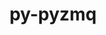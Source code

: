 ---
title: "py-pyzmq"
layout: cache
categories: [package, develop]
meta: {"compilers": ["gcc@=11.1.0", "gcc@=11.4.0", "gcc@=9.4.0", "oneapi@=2024.2.1"], "num_specs": 114, "num_specs_by_stack": {"data-vis-sdk": 6, "e4s": 36, "e4s-neoverse-v2": 24, "e4s-neoverse_v1": 12, "e4s-oneapi": 31, "e4s-power": 5, "root": 114}, "oss": ["ubuntu20.04", "ubuntu22.04"], "platforms": ["linux"], "stacks": ["data-vis-sdk", "e4s", "e4s-neoverse-v2", "e4s-neoverse_v1", "e4s-oneapi", "e4s-power", "root"], "targets": ["neoverse_v1", "neoverse_v2", "ppc64le", "x86_64_v3"], "versions": ["17.1.2", "25.1.2", "26.2.0"]}
spec_details: [{"compiler": "gcc@=9.4.0", "hash": "3ugiafbokcx6nlbud3jbcpdjyluckcir", "os": "ubuntu20.04", "platform": "linux", "size": "-", "stacks": ["e4s-power", "root"], "tarball": "https://binaries.spack.io/develop/build_cache/linux-ubuntu20.04-ppc64le/gcc-9.4.0/py-pyzmq-26.2.0/linux-ubuntu20.04-ppc64le-gcc-9.4.0-py-pyzmq-26.2.0-3ugiafbokcx6nlbud3jbcpdjyluckcir.spack", "target": "ppc64le", "variants": ["build_system=python_pip"], "versions": ["26.2.0"]}, {"compiler": "gcc@=9.4.0", "hash": "ged2bvyxb5cgzlngbrlkiwtkbz4ztsm6", "os": "ubuntu20.04", "platform": "linux", "size": "-", "stacks": ["e4s-power", "root"], "tarball": "https://binaries.spack.io/develop/build_cache/linux-ubuntu20.04-ppc64le/gcc-9.4.0/py-pyzmq-26.2.0/linux-ubuntu20.04-ppc64le-gcc-9.4.0-py-pyzmq-26.2.0-ged2bvyxb5cgzlngbrlkiwtkbz4ztsm6.spack", "target": "ppc64le", "variants": ["build_system=python_pip"], "versions": ["26.2.0"]}, {"compiler": "gcc@=9.4.0", "hash": "6rc7b2mvg7y5anyvrrp7c3hvrbr3wvxd", "os": "ubuntu20.04", "platform": "linux", "size": "-", "stacks": ["e4s-power", "root"], "tarball": "https://binaries.spack.io/develop/build_cache/linux-ubuntu20.04-ppc64le/gcc-9.4.0/py-pyzmq-17.1.2/linux-ubuntu20.04-ppc64le-gcc-9.4.0-py-pyzmq-17.1.2-6rc7b2mvg7y5anyvrrp7c3hvrbr3wvxd.spack", "target": "ppc64le", "variants": ["build_system=python_pip"], "versions": ["17.1.2"]}, {"compiler": "gcc@=9.4.0", "hash": "huzllifuec2taogszphkeoamwahsvveg", "os": "ubuntu20.04", "platform": "linux", "size": "-", "stacks": ["e4s-power", "root"], "tarball": "https://binaries.spack.io/develop/build_cache/linux-ubuntu20.04-ppc64le/gcc-9.4.0/py-pyzmq-26.2.0/linux-ubuntu20.04-ppc64le-gcc-9.4.0-py-pyzmq-26.2.0-huzllifuec2taogszphkeoamwahsvveg.spack", "target": "ppc64le", "variants": ["build_system=python_pip"], "versions": ["26.2.0"]}, {"compiler": "gcc@=9.4.0", "hash": "nnbnuj73dgc6635bzrj3wd5mk2q4lq6m", "os": "ubuntu20.04", "platform": "linux", "size": "-", "stacks": ["e4s-power", "root"], "tarball": "https://binaries.spack.io/develop/build_cache/linux-ubuntu20.04-ppc64le/gcc-9.4.0/py-pyzmq-26.2.0/linux-ubuntu20.04-ppc64le-gcc-9.4.0-py-pyzmq-26.2.0-nnbnuj73dgc6635bzrj3wd5mk2q4lq6m.spack", "target": "ppc64le", "variants": ["build_system=python_pip"], "versions": ["26.2.0"]}, {"compiler": "gcc@=11.1.0", "hash": "rqqw4tzu46wc35onxuyfoomj6vofnotu", "os": "ubuntu20.04", "platform": "linux", "size": "-", "stacks": ["data-vis-sdk", "root"], "tarball": "https://binaries.spack.io/develop/build_cache/linux-ubuntu20.04-x86_64_v3/gcc-11.1.0/py-pyzmq-26.2.0/linux-ubuntu20.04-x86_64_v3-gcc-11.1.0-py-pyzmq-26.2.0-rqqw4tzu46wc35onxuyfoomj6vofnotu.spack", "target": "x86_64_v3", "variants": ["build_system=python_pip"], "versions": ["26.2.0"]}, {"compiler": "gcc@=11.1.0", "hash": "2j4yvip5qjdnji4zpsl3day6a7l5c5hu", "os": "ubuntu20.04", "platform": "linux", "size": "-", "stacks": ["data-vis-sdk", "root"], "tarball": "https://binaries.spack.io/develop/build_cache/linux-ubuntu20.04-x86_64_v3/gcc-11.1.0/py-pyzmq-26.2.0/linux-ubuntu20.04-x86_64_v3-gcc-11.1.0-py-pyzmq-26.2.0-2j4yvip5qjdnji4zpsl3day6a7l5c5hu.spack", "target": "x86_64_v3", "variants": ["build_system=python_pip"], "versions": ["26.2.0"]}, {"compiler": "gcc@=11.1.0", "hash": "keziqd2xsw3v5rmwgpa6jtxg5hlvnb7l", "os": "ubuntu20.04", "platform": "linux", "size": "-", "stacks": ["data-vis-sdk", "root"], "tarball": "https://binaries.spack.io/develop/build_cache/linux-ubuntu20.04-x86_64_v3/gcc-11.1.0/py-pyzmq-26.2.0/linux-ubuntu20.04-x86_64_v3-gcc-11.1.0-py-pyzmq-26.2.0-keziqd2xsw3v5rmwgpa6jtxg5hlvnb7l.spack", "target": "x86_64_v3", "variants": ["build_system=python_pip"], "versions": ["26.2.0"]}, {"compiler": "gcc@=11.1.0", "hash": "6wz3owdig34k2vzkbfqunt4vztgae7dz", "os": "ubuntu20.04", "platform": "linux", "size": "-", "stacks": ["data-vis-sdk", "root"], "tarball": "https://binaries.spack.io/develop/build_cache/linux-ubuntu20.04-x86_64_v3/gcc-11.1.0/py-pyzmq-26.2.0/linux-ubuntu20.04-x86_64_v3-gcc-11.1.0-py-pyzmq-26.2.0-6wz3owdig34k2vzkbfqunt4vztgae7dz.spack", "target": "x86_64_v3", "variants": ["build_system=python_pip"], "versions": ["26.2.0"]}, {"compiler": "gcc@=11.1.0", "hash": "afj47qhtyxhnnrk7c7tmkcrjeumjwhy3", "os": "ubuntu20.04", "platform": "linux", "size": "-", "stacks": ["data-vis-sdk", "root"], "tarball": "https://binaries.spack.io/develop/build_cache/linux-ubuntu20.04-x86_64_v3/gcc-11.1.0/py-pyzmq-26.2.0/linux-ubuntu20.04-x86_64_v3-gcc-11.1.0-py-pyzmq-26.2.0-afj47qhtyxhnnrk7c7tmkcrjeumjwhy3.spack", "target": "x86_64_v3", "variants": ["build_system=python_pip"], "versions": ["26.2.0"]}, {"compiler": "gcc@=11.1.0", "hash": "e6z74awv665uyszs2xcohj6udbws6civ", "os": "ubuntu20.04", "platform": "linux", "size": "-", "stacks": ["data-vis-sdk", "root"], "tarball": "https://binaries.spack.io/develop/build_cache/linux-ubuntu20.04-x86_64_v3/gcc-11.1.0/py-pyzmq-26.2.0/linux-ubuntu20.04-x86_64_v3-gcc-11.1.0-py-pyzmq-26.2.0-e6z74awv665uyszs2xcohj6udbws6civ.spack", "target": "x86_64_v3", "variants": ["build_system=python_pip"], "versions": ["26.2.0"]}, {"compiler": "gcc@=11.4.0", "hash": "ynjkg4km6l53s75ixjqidpwt2uyu5rzp", "os": "ubuntu22.04", "platform": "linux", "size": "-", "stacks": ["e4s-neoverse_v1", "root"], "tarball": "https://binaries.spack.io/develop/build_cache/linux-ubuntu22.04-neoverse_v1/gcc-11.4.0/py-pyzmq-26.2.0/linux-ubuntu22.04-neoverse_v1-gcc-11.4.0-py-pyzmq-26.2.0-ynjkg4km6l53s75ixjqidpwt2uyu5rzp.spack", "target": "neoverse_v1", "variants": ["build_system=python_pip"], "versions": ["26.2.0"]}, {"compiler": "gcc@=11.4.0", "hash": "iycofr6mf2arpgdz5hsocmycueztgxoq", "os": "ubuntu22.04", "platform": "linux", "size": "-", "stacks": ["e4s-neoverse_v1", "root"], "tarball": "https://binaries.spack.io/develop/build_cache/linux-ubuntu22.04-neoverse_v1/gcc-11.4.0/py-pyzmq-26.2.0/linux-ubuntu22.04-neoverse_v1-gcc-11.4.0-py-pyzmq-26.2.0-iycofr6mf2arpgdz5hsocmycueztgxoq.spack", "target": "neoverse_v1", "variants": ["build_system=python_pip"], "versions": ["26.2.0"]}, {"compiler": "gcc@=11.4.0", "hash": "zhncya7bkd2hcolwy6bfvwa43hpwdqrx", "os": "ubuntu22.04", "platform": "linux", "size": "-", "stacks": ["e4s-neoverse_v1", "root"], "tarball": "https://binaries.spack.io/develop/build_cache/linux-ubuntu22.04-neoverse_v1/gcc-11.4.0/py-pyzmq-26.2.0/linux-ubuntu22.04-neoverse_v1-gcc-11.4.0-py-pyzmq-26.2.0-zhncya7bkd2hcolwy6bfvwa43hpwdqrx.spack", "target": "neoverse_v1", "variants": ["build_system=python_pip"], "versions": ["26.2.0"]}, {"compiler": "gcc@=11.4.0", "hash": "pocy2qdxfvdvwg4l3mx3d4f4w3fzr223", "os": "ubuntu22.04", "platform": "linux", "size": "-", "stacks": ["e4s-neoverse_v1", "root"], "tarball": "https://binaries.spack.io/develop/build_cache/linux-ubuntu22.04-neoverse_v1/gcc-11.4.0/py-pyzmq-26.2.0/linux-ubuntu22.04-neoverse_v1-gcc-11.4.0-py-pyzmq-26.2.0-pocy2qdxfvdvwg4l3mx3d4f4w3fzr223.spack", "target": "neoverse_v1", "variants": ["build_system=python_pip"], "versions": ["26.2.0"]}, {"compiler": "gcc@=11.4.0", "hash": "rphzivmvujbseeohjmjymm5wtkivakin", "os": "ubuntu22.04", "platform": "linux", "size": "-", "stacks": ["e4s-neoverse_v1", "root"], "tarball": "https://binaries.spack.io/develop/build_cache/linux-ubuntu22.04-neoverse_v1/gcc-11.4.0/py-pyzmq-26.2.0/linux-ubuntu22.04-neoverse_v1-gcc-11.4.0-py-pyzmq-26.2.0-rphzivmvujbseeohjmjymm5wtkivakin.spack", "target": "neoverse_v1", "variants": ["build_system=python_pip"], "versions": ["26.2.0"]}, {"compiler": "gcc@=11.4.0", "hash": "5dyulc4cxj2dscjch6gj26rkh24xlc7a", "os": "ubuntu22.04", "platform": "linux", "size": "-", "stacks": ["e4s-neoverse_v1", "root"], "tarball": "https://binaries.spack.io/develop/build_cache/linux-ubuntu22.04-neoverse_v1/gcc-11.4.0/py-pyzmq-26.2.0/linux-ubuntu22.04-neoverse_v1-gcc-11.4.0-py-pyzmq-26.2.0-5dyulc4cxj2dscjch6gj26rkh24xlc7a.spack", "target": "neoverse_v1", "variants": ["build_system=python_pip"], "versions": ["26.2.0"]}, {"compiler": "gcc@=11.4.0", "hash": "jrbab7mobcfcwjse4ovdp62jcqs4dn3e", "os": "ubuntu22.04", "platform": "linux", "size": "-", "stacks": ["e4s-neoverse_v1", "root"], "tarball": "https://binaries.spack.io/develop/build_cache/linux-ubuntu22.04-neoverse_v1/gcc-11.4.0/py-pyzmq-17.1.2/linux-ubuntu22.04-neoverse_v1-gcc-11.4.0-py-pyzmq-17.1.2-jrbab7mobcfcwjse4ovdp62jcqs4dn3e.spack", "target": "neoverse_v1", "variants": ["build_system=python_pip"], "versions": ["17.1.2"]}, {"compiler": "gcc@=11.4.0", "hash": "75zyy6cfygc6635wnz6ofy33ucbaywra", "os": "ubuntu22.04", "platform": "linux", "size": "-", "stacks": ["e4s-neoverse_v1", "root"], "tarball": "https://binaries.spack.io/develop/build_cache/linux-ubuntu22.04-neoverse_v1/gcc-11.4.0/py-pyzmq-17.1.2/linux-ubuntu22.04-neoverse_v1-gcc-11.4.0-py-pyzmq-17.1.2-75zyy6cfygc6635wnz6ofy33ucbaywra.spack", "target": "neoverse_v1", "variants": ["build_system=python_pip"], "versions": ["17.1.2"]}, {"compiler": "gcc@=11.4.0", "hash": "loupt5ji2lh4a3gge43cst5g5yc22wkh", "os": "ubuntu22.04", "platform": "linux", "size": "-", "stacks": ["e4s-neoverse_v1", "root"], "tarball": "https://binaries.spack.io/develop/build_cache/linux-ubuntu22.04-neoverse_v1/gcc-11.4.0/py-pyzmq-17.1.2/linux-ubuntu22.04-neoverse_v1-gcc-11.4.0-py-pyzmq-17.1.2-loupt5ji2lh4a3gge43cst5g5yc22wkh.spack", "target": "neoverse_v1", "variants": ["build_system=python_pip"], "versions": ["17.1.2"]}, {"compiler": "gcc@=11.4.0", "hash": "7q4e4tqpak3iyk5oayxemsea57xc54xr", "os": "ubuntu22.04", "platform": "linux", "size": "-", "stacks": ["e4s-neoverse_v1", "root"], "tarball": "https://binaries.spack.io/develop/build_cache/linux-ubuntu22.04-neoverse_v1/gcc-11.4.0/py-pyzmq-26.2.0/linux-ubuntu22.04-neoverse_v1-gcc-11.4.0-py-pyzmq-26.2.0-7q4e4tqpak3iyk5oayxemsea57xc54xr.spack", "target": "neoverse_v1", "variants": ["build_system=python_pip"], "versions": ["26.2.0"]}, {"compiler": "gcc@=11.4.0", "hash": "q2geuflso3qs7bxynijbvxlyszewpaqa", "os": "ubuntu22.04", "platform": "linux", "size": "-", "stacks": ["e4s-neoverse_v1", "root"], "tarball": "https://binaries.spack.io/develop/build_cache/linux-ubuntu22.04-neoverse_v1/gcc-11.4.0/py-pyzmq-26.2.0/linux-ubuntu22.04-neoverse_v1-gcc-11.4.0-py-pyzmq-26.2.0-q2geuflso3qs7bxynijbvxlyszewpaqa.spack", "target": "neoverse_v1", "variants": ["build_system=python_pip"], "versions": ["26.2.0"]}, {"compiler": "gcc@=11.4.0", "hash": "5f54tcur2lsf4bda6fdpqik5y4rlvtag", "os": "ubuntu22.04", "platform": "linux", "size": "-", "stacks": ["e4s-neoverse_v1", "root"], "tarball": "https://binaries.spack.io/develop/build_cache/linux-ubuntu22.04-neoverse_v1/gcc-11.4.0/py-pyzmq-26.2.0/linux-ubuntu22.04-neoverse_v1-gcc-11.4.0-py-pyzmq-26.2.0-5f54tcur2lsf4bda6fdpqik5y4rlvtag.spack", "target": "neoverse_v1", "variants": ["build_system=python_pip"], "versions": ["26.2.0"]}, {"compiler": "gcc@=11.4.0", "hash": "mou32jgtbewck3a4lkkc3wwmr6zmxec4", "os": "ubuntu22.04", "platform": "linux", "size": "-", "stacks": ["e4s-neoverse-v2", "root"], "tarball": "https://binaries.spack.io/develop/build_cache/linux-ubuntu22.04-neoverse_v2/gcc-11.4.0/py-pyzmq-26.2.0/linux-ubuntu22.04-neoverse_v2-gcc-11.4.0-py-pyzmq-26.2.0-mou32jgtbewck3a4lkkc3wwmr6zmxec4.spack", "target": "neoverse_v2", "variants": ["build_system=python_pip"], "versions": ["26.2.0"]}, {"compiler": "gcc@=11.4.0", "hash": "skrjxemn63h5fgkesn5tenrqqrfsokhs", "os": "ubuntu22.04", "platform": "linux", "size": "-", "stacks": ["e4s-neoverse-v2", "root"], "tarball": "https://binaries.spack.io/develop/build_cache/linux-ubuntu22.04-neoverse_v2/gcc-11.4.0/py-pyzmq-26.2.0/linux-ubuntu22.04-neoverse_v2-gcc-11.4.0-py-pyzmq-26.2.0-skrjxemn63h5fgkesn5tenrqqrfsokhs.spack", "target": "neoverse_v2", "variants": ["build_system=python_pip"], "versions": ["26.2.0"]}, {"compiler": "gcc@=11.4.0", "hash": "cobxzrp4epy2m4i4tjlhwqy2pvemgjat", "os": "ubuntu22.04", "platform": "linux", "size": "-", "stacks": ["e4s-neoverse-v2", "root"], "tarball": "https://binaries.spack.io/develop/build_cache/linux-ubuntu22.04-neoverse_v2/gcc-11.4.0/py-pyzmq-26.2.0/linux-ubuntu22.04-neoverse_v2-gcc-11.4.0-py-pyzmq-26.2.0-cobxzrp4epy2m4i4tjlhwqy2pvemgjat.spack", "target": "neoverse_v2", "variants": ["build_system=python_pip"], "versions": ["26.2.0"]}, {"compiler": "gcc@=11.4.0", "hash": "zfkw7gkk642k6eswezhu6jjgtnlgmjdj", "os": "ubuntu22.04", "platform": "linux", "size": "-", "stacks": ["e4s-neoverse-v2", "root"], "tarball": "https://binaries.spack.io/develop/build_cache/linux-ubuntu22.04-neoverse_v2/gcc-11.4.0/py-pyzmq-26.2.0/linux-ubuntu22.04-neoverse_v2-gcc-11.4.0-py-pyzmq-26.2.0-zfkw7gkk642k6eswezhu6jjgtnlgmjdj.spack", "target": "neoverse_v2", "variants": ["build_system=python_pip"], "versions": ["26.2.0"]}, {"compiler": "gcc@=11.4.0", "hash": "2xxtlkcxipll7ym6r6mtzrenqh6p5rrb", "os": "ubuntu22.04", "platform": "linux", "size": "-", "stacks": ["e4s-neoverse-v2", "root"], "tarball": "https://binaries.spack.io/develop/build_cache/linux-ubuntu22.04-neoverse_v2/gcc-11.4.0/py-pyzmq-26.2.0/linux-ubuntu22.04-neoverse_v2-gcc-11.4.0-py-pyzmq-26.2.0-2xxtlkcxipll7ym6r6mtzrenqh6p5rrb.spack", "target": "neoverse_v2", "variants": ["build_system=python_pip"], "versions": ["26.2.0"]}, {"compiler": "gcc@=11.4.0", "hash": "drumi6on2czp4pfo77hu77e5oqwj3i4y", "os": "ubuntu22.04", "platform": "linux", "size": "-", "stacks": ["e4s-neoverse-v2", "root"], "tarball": "https://binaries.spack.io/develop/build_cache/linux-ubuntu22.04-neoverse_v2/gcc-11.4.0/py-pyzmq-26.2.0/linux-ubuntu22.04-neoverse_v2-gcc-11.4.0-py-pyzmq-26.2.0-drumi6on2czp4pfo77hu77e5oqwj3i4y.spack", "target": "neoverse_v2", "variants": ["build_system=python_pip"], "versions": ["26.2.0"]}, {"compiler": "gcc@=11.4.0", "hash": "q4sq6qblptc76gbm2s3xfmi6e7ye4v2y", "os": "ubuntu22.04", "platform": "linux", "size": "-", "stacks": ["e4s-neoverse-v2", "root"], "tarball": "https://binaries.spack.io/develop/build_cache/linux-ubuntu22.04-neoverse_v2/gcc-11.4.0/py-pyzmq-26.2.0/linux-ubuntu22.04-neoverse_v2-gcc-11.4.0-py-pyzmq-26.2.0-q4sq6qblptc76gbm2s3xfmi6e7ye4v2y.spack", "target": "neoverse_v2", "variants": ["build_system=python_pip"], "versions": ["26.2.0"]}, {"compiler": "gcc@=11.4.0", "hash": "cbngch6qqhptnkkg5bihd3dpoo3yz2bf", "os": "ubuntu22.04", "platform": "linux", "size": "-", "stacks": ["e4s-neoverse-v2", "root"], "tarball": "https://binaries.spack.io/develop/build_cache/linux-ubuntu22.04-neoverse_v2/gcc-11.4.0/py-pyzmq-26.2.0/linux-ubuntu22.04-neoverse_v2-gcc-11.4.0-py-pyzmq-26.2.0-cbngch6qqhptnkkg5bihd3dpoo3yz2bf.spack", "target": "neoverse_v2", "variants": ["build_system=python_pip"], "versions": ["26.2.0"]}, {"compiler": "gcc@=11.4.0", "hash": "2oae6zrz6oubqc44cr7nrxunhf3uba4o", "os": "ubuntu22.04", "platform": "linux", "size": "-", "stacks": ["e4s-neoverse-v2", "root"], "tarball": "https://binaries.spack.io/develop/build_cache/linux-ubuntu22.04-neoverse_v2/gcc-11.4.0/py-pyzmq-26.2.0/linux-ubuntu22.04-neoverse_v2-gcc-11.4.0-py-pyzmq-26.2.0-2oae6zrz6oubqc44cr7nrxunhf3uba4o.spack", "target": "neoverse_v2", "variants": ["build_system=python_pip"], "versions": ["26.2.0"]}, {"compiler": "gcc@=11.4.0", "hash": "yfqf567meugvaukw2esbovmbzag32zzg", "os": "ubuntu22.04", "platform": "linux", "size": "-", "stacks": ["e4s-neoverse-v2", "root"], "tarball": "https://binaries.spack.io/develop/build_cache/linux-ubuntu22.04-neoverse_v2/gcc-11.4.0/py-pyzmq-26.2.0/linux-ubuntu22.04-neoverse_v2-gcc-11.4.0-py-pyzmq-26.2.0-yfqf567meugvaukw2esbovmbzag32zzg.spack", "target": "neoverse_v2", "variants": ["build_system=python_pip"], "versions": ["26.2.0"]}, {"compiler": "gcc@=11.4.0", "hash": "lfk5zt4b3bofd7ro7vkou7f7p2sfhfug", "os": "ubuntu22.04", "platform": "linux", "size": "-", "stacks": ["e4s-neoverse-v2", "root"], "tarball": "https://binaries.spack.io/develop/build_cache/linux-ubuntu22.04-neoverse_v2/gcc-11.4.0/py-pyzmq-26.2.0/linux-ubuntu22.04-neoverse_v2-gcc-11.4.0-py-pyzmq-26.2.0-lfk5zt4b3bofd7ro7vkou7f7p2sfhfug.spack", "target": "neoverse_v2", "variants": ["build_system=python_pip"], "versions": ["26.2.0"]}, {"compiler": "gcc@=11.4.0", "hash": "puzb5rgfotb5a33rkfixoq7u5p3xovex", "os": "ubuntu22.04", "platform": "linux", "size": "-", "stacks": ["e4s-neoverse-v2", "root"], "tarball": "https://binaries.spack.io/develop/build_cache/linux-ubuntu22.04-neoverse_v2/gcc-11.4.0/py-pyzmq-26.2.0/linux-ubuntu22.04-neoverse_v2-gcc-11.4.0-py-pyzmq-26.2.0-puzb5rgfotb5a33rkfixoq7u5p3xovex.spack", "target": "neoverse_v2", "variants": ["build_system=python_pip"], "versions": ["26.2.0"]}, {"compiler": "gcc@=11.4.0", "hash": "ynvau4wxfix62odyqgvbxqmu2maynwhe", "os": "ubuntu22.04", "platform": "linux", "size": "-", "stacks": ["e4s-neoverse-v2", "root"], "tarball": "https://binaries.spack.io/develop/build_cache/linux-ubuntu22.04-neoverse_v2/gcc-11.4.0/py-pyzmq-17.1.2/linux-ubuntu22.04-neoverse_v2-gcc-11.4.0-py-pyzmq-17.1.2-ynvau4wxfix62odyqgvbxqmu2maynwhe.spack", "target": "neoverse_v2", "variants": ["build_system=python_pip"], "versions": ["17.1.2"]}, {"compiler": "gcc@=11.4.0", "hash": "g2ykomaayz2rrlaqaw3ddmyijqczxbfc", "os": "ubuntu22.04", "platform": "linux", "size": "-", "stacks": ["e4s-neoverse-v2", "root"], "tarball": "https://binaries.spack.io/develop/build_cache/linux-ubuntu22.04-neoverse_v2/gcc-11.4.0/py-pyzmq-17.1.2/linux-ubuntu22.04-neoverse_v2-gcc-11.4.0-py-pyzmq-17.1.2-g2ykomaayz2rrlaqaw3ddmyijqczxbfc.spack", "target": "neoverse_v2", "variants": ["build_system=python_pip"], "versions": ["17.1.2"]}, {"compiler": "gcc@=11.4.0", "hash": "2njdluakybqfrwogzsdegvys67u4bdmu", "os": "ubuntu22.04", "platform": "linux", "size": "-", "stacks": ["e4s-neoverse-v2", "root"], "tarball": "https://binaries.spack.io/develop/build_cache/linux-ubuntu22.04-neoverse_v2/gcc-11.4.0/py-pyzmq-17.1.2/linux-ubuntu22.04-neoverse_v2-gcc-11.4.0-py-pyzmq-17.1.2-2njdluakybqfrwogzsdegvys67u4bdmu.spack", "target": "neoverse_v2", "variants": ["build_system=python_pip"], "versions": ["17.1.2"]}, {"compiler": "gcc@=11.4.0", "hash": "shb3474ihfhty5s2w2oa5edy4riylmyi", "os": "ubuntu22.04", "platform": "linux", "size": "-", "stacks": ["e4s-neoverse-v2", "root"], "tarball": "https://binaries.spack.io/develop/build_cache/linux-ubuntu22.04-neoverse_v2/gcc-11.4.0/py-pyzmq-17.1.2/linux-ubuntu22.04-neoverse_v2-gcc-11.4.0-py-pyzmq-17.1.2-shb3474ihfhty5s2w2oa5edy4riylmyi.spack", "target": "neoverse_v2", "variants": ["build_system=python_pip"], "versions": ["17.1.2"]}, {"compiler": "gcc@=11.4.0", "hash": "kl67almj5z3lify4il3viaobm646ze4m", "os": "ubuntu22.04", "platform": "linux", "size": "-", "stacks": ["e4s-neoverse-v2", "root"], "tarball": "https://binaries.spack.io/develop/build_cache/linux-ubuntu22.04-neoverse_v2/gcc-11.4.0/py-pyzmq-17.1.2/linux-ubuntu22.04-neoverse_v2-gcc-11.4.0-py-pyzmq-17.1.2-kl67almj5z3lify4il3viaobm646ze4m.spack", "target": "neoverse_v2", "variants": ["build_system=python_pip"], "versions": ["17.1.2"]}, {"compiler": "gcc@=11.4.0", "hash": "vrba77s6s7htgdmyxkkdg54cits22h3q", "os": "ubuntu22.04", "platform": "linux", "size": "-", "stacks": ["e4s-neoverse-v2", "root"], "tarball": "https://binaries.spack.io/develop/build_cache/linux-ubuntu22.04-neoverse_v2/gcc-11.4.0/py-pyzmq-17.1.2/linux-ubuntu22.04-neoverse_v2-gcc-11.4.0-py-pyzmq-17.1.2-vrba77s6s7htgdmyxkkdg54cits22h3q.spack", "target": "neoverse_v2", "variants": ["build_system=python_pip"], "versions": ["17.1.2"]}, {"compiler": "gcc@=11.4.0", "hash": "g3go4bgg7mhgf2yd65jl4pw4kllrbx6w", "os": "ubuntu22.04", "platform": "linux", "size": "-", "stacks": ["e4s-neoverse-v2", "root"], "tarball": "https://binaries.spack.io/develop/build_cache/linux-ubuntu22.04-neoverse_v2/gcc-11.4.0/py-pyzmq-26.2.0/linux-ubuntu22.04-neoverse_v2-gcc-11.4.0-py-pyzmq-26.2.0-g3go4bgg7mhgf2yd65jl4pw4kllrbx6w.spack", "target": "neoverse_v2", "variants": ["build_system=python_pip"], "versions": ["26.2.0"]}, {"compiler": "gcc@=11.4.0", "hash": "frgbhuidqc2uty4uhur23hjwcojftruw", "os": "ubuntu22.04", "platform": "linux", "size": "-", "stacks": ["e4s-neoverse-v2", "root"], "tarball": "https://binaries.spack.io/develop/build_cache/linux-ubuntu22.04-neoverse_v2/gcc-11.4.0/py-pyzmq-26.2.0/linux-ubuntu22.04-neoverse_v2-gcc-11.4.0-py-pyzmq-26.2.0-frgbhuidqc2uty4uhur23hjwcojftruw.spack", "target": "neoverse_v2", "variants": ["build_system=python_pip"], "versions": ["26.2.0"]}, {"compiler": "gcc@=11.4.0", "hash": "syojkzsrqt75qgsvd2jbojuczphqn3u6", "os": "ubuntu22.04", "platform": "linux", "size": "-", "stacks": ["e4s-neoverse-v2", "root"], "tarball": "https://binaries.spack.io/develop/build_cache/linux-ubuntu22.04-neoverse_v2/gcc-11.4.0/py-pyzmq-26.2.0/linux-ubuntu22.04-neoverse_v2-gcc-11.4.0-py-pyzmq-26.2.0-syojkzsrqt75qgsvd2jbojuczphqn3u6.spack", "target": "neoverse_v2", "variants": ["build_system=python_pip"], "versions": ["26.2.0"]}, {"compiler": "gcc@=11.4.0", "hash": "alfziz6mkl3zsvncepcpxkwnba4sluze", "os": "ubuntu22.04", "platform": "linux", "size": "-", "stacks": ["e4s-neoverse-v2", "root"], "tarball": "https://binaries.spack.io/develop/build_cache/linux-ubuntu22.04-neoverse_v2/gcc-11.4.0/py-pyzmq-26.2.0/linux-ubuntu22.04-neoverse_v2-gcc-11.4.0-py-pyzmq-26.2.0-alfziz6mkl3zsvncepcpxkwnba4sluze.spack", "target": "neoverse_v2", "variants": ["build_system=python_pip"], "versions": ["26.2.0"]}, {"compiler": "gcc@=11.4.0", "hash": "qcgcw6gkgsb7uog6fzq4lujd3smzwjyy", "os": "ubuntu22.04", "platform": "linux", "size": "-", "stacks": ["e4s-neoverse-v2", "root"], "tarball": "https://binaries.spack.io/develop/build_cache/linux-ubuntu22.04-neoverse_v2/gcc-11.4.0/py-pyzmq-26.2.0/linux-ubuntu22.04-neoverse_v2-gcc-11.4.0-py-pyzmq-26.2.0-qcgcw6gkgsb7uog6fzq4lujd3smzwjyy.spack", "target": "neoverse_v2", "variants": ["build_system=python_pip"], "versions": ["26.2.0"]}, {"compiler": "gcc@=11.4.0", "hash": "tzk2fxlyzoknncmqu5yl7ndx6qr4nuzd", "os": "ubuntu22.04", "platform": "linux", "size": "-", "stacks": ["e4s-neoverse-v2", "root"], "tarball": "https://binaries.spack.io/develop/build_cache/linux-ubuntu22.04-neoverse_v2/gcc-11.4.0/py-pyzmq-26.2.0/linux-ubuntu22.04-neoverse_v2-gcc-11.4.0-py-pyzmq-26.2.0-tzk2fxlyzoknncmqu5yl7ndx6qr4nuzd.spack", "target": "neoverse_v2", "variants": ["build_system=python_pip"], "versions": ["26.2.0"]}, {"compiler": "gcc@=11.4.0", "hash": "r4va3l7zhw2qq4cudxgsidlo5ojqj4wj", "os": "ubuntu22.04", "platform": "linux", "size": "-", "stacks": ["e4s", "root"], "tarball": "https://binaries.spack.io/develop/build_cache/linux-ubuntu22.04-x86_64_v3/gcc-11.4.0/py-pyzmq-26.2.0/linux-ubuntu22.04-x86_64_v3-gcc-11.4.0-py-pyzmq-26.2.0-r4va3l7zhw2qq4cudxgsidlo5ojqj4wj.spack", "target": "x86_64_v3", "variants": ["build_system=python_pip"], "versions": ["26.2.0"]}, {"compiler": "gcc@=11.4.0", "hash": "ehfcnhwaqj72bpnju5hfpzrbi5wgqa2s", "os": "ubuntu22.04", "platform": "linux", "size": "-", "stacks": ["e4s", "root"], "tarball": "https://binaries.spack.io/develop/build_cache/linux-ubuntu22.04-x86_64_v3/gcc-11.4.0/py-pyzmq-26.2.0/linux-ubuntu22.04-x86_64_v3-gcc-11.4.0-py-pyzmq-26.2.0-ehfcnhwaqj72bpnju5hfpzrbi5wgqa2s.spack", "target": "x86_64_v3", "variants": ["build_system=python_pip"], "versions": ["26.2.0"]}, {"compiler": "gcc@=11.4.0", "hash": "uxnknb46htgsshbvnbl5w2mq6rwf2aon", "os": "ubuntu22.04", "platform": "linux", "size": "-", "stacks": ["e4s", "root"], "tarball": "https://binaries.spack.io/develop/build_cache/linux-ubuntu22.04-x86_64_v3/gcc-11.4.0/py-pyzmq-26.2.0/linux-ubuntu22.04-x86_64_v3-gcc-11.4.0-py-pyzmq-26.2.0-uxnknb46htgsshbvnbl5w2mq6rwf2aon.spack", "target": "x86_64_v3", "variants": ["build_system=python_pip"], "versions": ["26.2.0"]}, {"compiler": "gcc@=11.4.0", "hash": "zvr6qg2sia6v4nkyjy2gvhf73xpxvg4e", "os": "ubuntu22.04", "platform": "linux", "size": "-", "stacks": ["e4s", "root"], "tarball": "https://binaries.spack.io/develop/build_cache/linux-ubuntu22.04-x86_64_v3/gcc-11.4.0/py-pyzmq-26.2.0/linux-ubuntu22.04-x86_64_v3-gcc-11.4.0-py-pyzmq-26.2.0-zvr6qg2sia6v4nkyjy2gvhf73xpxvg4e.spack", "target": "x86_64_v3", "variants": ["build_system=python_pip"], "versions": ["26.2.0"]}, {"compiler": "gcc@=11.4.0", "hash": "3hwk3dhipizdsq2pujb5dceyqb5iquoe", "os": "ubuntu22.04", "platform": "linux", "size": "-", "stacks": ["e4s", "root"], "tarball": "https://binaries.spack.io/develop/build_cache/linux-ubuntu22.04-x86_64_v3/gcc-11.4.0/py-pyzmq-26.2.0/linux-ubuntu22.04-x86_64_v3-gcc-11.4.0-py-pyzmq-26.2.0-3hwk3dhipizdsq2pujb5dceyqb5iquoe.spack", "target": "x86_64_v3", "variants": ["build_system=python_pip"], "versions": ["26.2.0"]}, {"compiler": "gcc@=11.4.0", "hash": "rzxcxz735p46huvu6kcreostnd5d4yz3", "os": "ubuntu22.04", "platform": "linux", "size": "-", "stacks": ["e4s", "root"], "tarball": "https://binaries.spack.io/develop/build_cache/linux-ubuntu22.04-x86_64_v3/gcc-11.4.0/py-pyzmq-26.2.0/linux-ubuntu22.04-x86_64_v3-gcc-11.4.0-py-pyzmq-26.2.0-rzxcxz735p46huvu6kcreostnd5d4yz3.spack", "target": "x86_64_v3", "variants": ["build_system=python_pip"], "versions": ["26.2.0"]}, {"compiler": "gcc@=11.4.0", "hash": "jt6emjm54fkmm5efxllq7ojytp4ffcju", "os": "ubuntu22.04", "platform": "linux", "size": "-", "stacks": ["e4s", "root"], "tarball": "https://binaries.spack.io/develop/build_cache/linux-ubuntu22.04-x86_64_v3/gcc-11.4.0/py-pyzmq-26.2.0/linux-ubuntu22.04-x86_64_v3-gcc-11.4.0-py-pyzmq-26.2.0-jt6emjm54fkmm5efxllq7ojytp4ffcju.spack", "target": "x86_64_v3", "variants": ["build_system=python_pip"], "versions": ["26.2.0"]}, {"compiler": "gcc@=11.4.0", "hash": "6aqzkogux7k7ggb7pfv4lmoj4m7zyh6q", "os": "ubuntu22.04", "platform": "linux", "size": "-", "stacks": ["e4s", "root"], "tarball": "https://binaries.spack.io/develop/build_cache/linux-ubuntu22.04-x86_64_v3/gcc-11.4.0/py-pyzmq-26.2.0/linux-ubuntu22.04-x86_64_v3-gcc-11.4.0-py-pyzmq-26.2.0-6aqzkogux7k7ggb7pfv4lmoj4m7zyh6q.spack", "target": "x86_64_v3", "variants": ["build_system=python_pip"], "versions": ["26.2.0"]}, {"compiler": "gcc@=11.4.0", "hash": "ukowzfjjmaok4nx3lgugjenfudecp546", "os": "ubuntu22.04", "platform": "linux", "size": "-", "stacks": ["e4s", "root"], "tarball": "https://binaries.spack.io/develop/build_cache/linux-ubuntu22.04-x86_64_v3/gcc-11.4.0/py-pyzmq-26.2.0/linux-ubuntu22.04-x86_64_v3-gcc-11.4.0-py-pyzmq-26.2.0-ukowzfjjmaok4nx3lgugjenfudecp546.spack", "target": "x86_64_v3", "variants": ["build_system=python_pip"], "versions": ["26.2.0"]}, {"compiler": "gcc@=11.4.0", "hash": "6gnsmh3v7dob44pnvf44rc4mw3fxz2mw", "os": "ubuntu22.04", "platform": "linux", "size": "-", "stacks": ["e4s", "root"], "tarball": "https://binaries.spack.io/develop/build_cache/linux-ubuntu22.04-x86_64_v3/gcc-11.4.0/py-pyzmq-26.2.0/linux-ubuntu22.04-x86_64_v3-gcc-11.4.0-py-pyzmq-26.2.0-6gnsmh3v7dob44pnvf44rc4mw3fxz2mw.spack", "target": "x86_64_v3", "variants": ["build_system=python_pip"], "versions": ["26.2.0"]}, {"compiler": "gcc@=11.4.0", "hash": "7ghjirkdpwje2pg36a3cg7lg6jrkwpiv", "os": "ubuntu22.04", "platform": "linux", "size": "-", "stacks": ["e4s", "root"], "tarball": "https://binaries.spack.io/develop/build_cache/linux-ubuntu22.04-x86_64_v3/gcc-11.4.0/py-pyzmq-17.1.2/linux-ubuntu22.04-x86_64_v3-gcc-11.4.0-py-pyzmq-17.1.2-7ghjirkdpwje2pg36a3cg7lg6jrkwpiv.spack", "target": "x86_64_v3", "variants": ["build_system=python_pip"], "versions": ["17.1.2"]}, {"compiler": "gcc@=11.4.0", "hash": "uyotd54uowv5cu72tgmqfkknk3bmlxqw", "os": "ubuntu22.04", "platform": "linux", "size": "-", "stacks": ["e4s", "root"], "tarball": "https://binaries.spack.io/develop/build_cache/linux-ubuntu22.04-x86_64_v3/gcc-11.4.0/py-pyzmq-17.1.2/linux-ubuntu22.04-x86_64_v3-gcc-11.4.0-py-pyzmq-17.1.2-uyotd54uowv5cu72tgmqfkknk3bmlxqw.spack", "target": "x86_64_v3", "variants": ["build_system=python_pip"], "versions": ["17.1.2"]}, {"compiler": "gcc@=11.4.0", "hash": "dypkr6bqhafugrceky2hejdrxuxkz4ko", "os": "ubuntu22.04", "platform": "linux", "size": "-", "stacks": ["e4s", "root"], "tarball": "https://binaries.spack.io/develop/build_cache/linux-ubuntu22.04-x86_64_v3/gcc-11.4.0/py-pyzmq-17.1.2/linux-ubuntu22.04-x86_64_v3-gcc-11.4.0-py-pyzmq-17.1.2-dypkr6bqhafugrceky2hejdrxuxkz4ko.spack", "target": "x86_64_v3", "variants": ["build_system=python_pip"], "versions": ["17.1.2"]}, {"compiler": "gcc@=11.4.0", "hash": "p2ry5hlwiauiwfkp3lqchnlxfzzhv6dh", "os": "ubuntu22.04", "platform": "linux", "size": "-", "stacks": ["e4s", "root"], "tarball": "https://binaries.spack.io/develop/build_cache/linux-ubuntu22.04-x86_64_v3/gcc-11.4.0/py-pyzmq-17.1.2/linux-ubuntu22.04-x86_64_v3-gcc-11.4.0-py-pyzmq-17.1.2-p2ry5hlwiauiwfkp3lqchnlxfzzhv6dh.spack", "target": "x86_64_v3", "variants": ["build_system=python_pip"], "versions": ["17.1.2"]}, {"compiler": "gcc@=11.4.0", "hash": "ht6vqhsssevpm5drlikt5crccixgjlqb", "os": "ubuntu22.04", "platform": "linux", "size": "-", "stacks": ["e4s", "root"], "tarball": "https://binaries.spack.io/develop/build_cache/linux-ubuntu22.04-x86_64_v3/gcc-11.4.0/py-pyzmq-17.1.2/linux-ubuntu22.04-x86_64_v3-gcc-11.4.0-py-pyzmq-17.1.2-ht6vqhsssevpm5drlikt5crccixgjlqb.spack", "target": "x86_64_v3", "variants": ["build_system=python_pip"], "versions": ["17.1.2"]}, {"compiler": "gcc@=11.4.0", "hash": "2zer6oadeuewo3a2jpkcjknuz2w5cjwq", "os": "ubuntu22.04", "platform": "linux", "size": "-", "stacks": ["e4s", "root"], "tarball": "https://binaries.spack.io/develop/build_cache/linux-ubuntu22.04-x86_64_v3/gcc-11.4.0/py-pyzmq-17.1.2/linux-ubuntu22.04-x86_64_v3-gcc-11.4.0-py-pyzmq-17.1.2-2zer6oadeuewo3a2jpkcjknuz2w5cjwq.spack", "target": "x86_64_v3", "variants": ["build_system=python_pip"], "versions": ["17.1.2"]}, {"compiler": "gcc@=11.4.0", "hash": "xrqpd6ry3ljbaa2rullirzab47ze5ius", "os": "ubuntu22.04", "platform": "linux", "size": "-", "stacks": ["e4s", "root"], "tarball": "https://binaries.spack.io/develop/build_cache/linux-ubuntu22.04-x86_64_v3/gcc-11.4.0/py-pyzmq-26.2.0/linux-ubuntu22.04-x86_64_v3-gcc-11.4.0-py-pyzmq-26.2.0-xrqpd6ry3ljbaa2rullirzab47ze5ius.spack", "target": "x86_64_v3", "variants": ["build_system=python_pip"], "versions": ["26.2.0"]}, {"compiler": "gcc@=11.4.0", "hash": "cx6btgh3vl3tmtkbvxyj3gdzm3vqnve6", "os": "ubuntu22.04", "platform": "linux", "size": "-", "stacks": ["e4s", "root"], "tarball": "https://binaries.spack.io/develop/build_cache/linux-ubuntu22.04-x86_64_v3/gcc-11.4.0/py-pyzmq-26.2.0/linux-ubuntu22.04-x86_64_v3-gcc-11.4.0-py-pyzmq-26.2.0-cx6btgh3vl3tmtkbvxyj3gdzm3vqnve6.spack", "target": "x86_64_v3", "variants": ["build_system=python_pip"], "versions": ["26.2.0"]}, {"compiler": "gcc@=11.4.0", "hash": "wb7aeqqwysill77c2vtn26n6oq35xjxl", "os": "ubuntu22.04", "platform": "linux", "size": "-", "stacks": ["e4s", "root"], "tarball": "https://binaries.spack.io/develop/build_cache/linux-ubuntu22.04-x86_64_v3/gcc-11.4.0/py-pyzmq-26.2.0/linux-ubuntu22.04-x86_64_v3-gcc-11.4.0-py-pyzmq-26.2.0-wb7aeqqwysill77c2vtn26n6oq35xjxl.spack", "target": "x86_64_v3", "variants": ["build_system=python_pip"], "versions": ["26.2.0"]}, {"compiler": "gcc@=11.4.0", "hash": "m42527gxk2uwyjn4p44jx2t7gpkhk73m", "os": "ubuntu22.04", "platform": "linux", "size": "-", "stacks": ["e4s", "root"], "tarball": "https://binaries.spack.io/develop/build_cache/linux-ubuntu22.04-x86_64_v3/gcc-11.4.0/py-pyzmq-26.2.0/linux-ubuntu22.04-x86_64_v3-gcc-11.4.0-py-pyzmq-26.2.0-m42527gxk2uwyjn4p44jx2t7gpkhk73m.spack", "target": "x86_64_v3", "variants": ["build_system=python_pip"], "versions": ["26.2.0"]}, {"compiler": "gcc@=11.4.0", "hash": "2i5utqnw75pbigwqkzytkaye4gx3fv6h", "os": "ubuntu22.04", "platform": "linux", "size": "-", "stacks": ["e4s", "root"], "tarball": "https://binaries.spack.io/develop/build_cache/linux-ubuntu22.04-x86_64_v3/gcc-11.4.0/py-pyzmq-26.2.0/linux-ubuntu22.04-x86_64_v3-gcc-11.4.0-py-pyzmq-26.2.0-2i5utqnw75pbigwqkzytkaye4gx3fv6h.spack", "target": "x86_64_v3", "variants": ["build_system=python_pip"], "versions": ["26.2.0"]}, {"compiler": "gcc@=11.4.0", "hash": "gurosvz7ziv7xhp3r6rh5rkq726xywsa", "os": "ubuntu22.04", "platform": "linux", "size": "-", "stacks": ["e4s", "root"], "tarball": "https://binaries.spack.io/develop/build_cache/linux-ubuntu22.04-x86_64_v3/gcc-11.4.0/py-pyzmq-26.2.0/linux-ubuntu22.04-x86_64_v3-gcc-11.4.0-py-pyzmq-26.2.0-gurosvz7ziv7xhp3r6rh5rkq726xywsa.spack", "target": "x86_64_v3", "variants": ["build_system=python_pip"], "versions": ["26.2.0"]}, {"compiler": "gcc@=11.4.0", "hash": "e7do42bl4e7cjjryvg7y2efn6em3wrlj", "os": "ubuntu22.04", "platform": "linux", "size": "-", "stacks": ["e4s", "root"], "tarball": "https://binaries.spack.io/develop/build_cache/linux-ubuntu22.04-x86_64_v3/gcc-11.4.0/py-pyzmq-26.2.0/linux-ubuntu22.04-x86_64_v3-gcc-11.4.0-py-pyzmq-26.2.0-e7do42bl4e7cjjryvg7y2efn6em3wrlj.spack", "target": "x86_64_v3", "variants": ["build_system=python_pip"], "versions": ["26.2.0"]}, {"compiler": "gcc@=11.4.0", "hash": "t3rzmhiqlvbdtz4fplng26lp4ctabhel", "os": "ubuntu22.04", "platform": "linux", "size": "-", "stacks": ["e4s", "root"], "tarball": "https://binaries.spack.io/develop/build_cache/linux-ubuntu22.04-x86_64_v3/gcc-11.4.0/py-pyzmq-26.2.0/linux-ubuntu22.04-x86_64_v3-gcc-11.4.0-py-pyzmq-26.2.0-t3rzmhiqlvbdtz4fplng26lp4ctabhel.spack", "target": "x86_64_v3", "variants": ["build_system=python_pip"], "versions": ["26.2.0"]}, {"compiler": "gcc@=11.4.0", "hash": "mkkp5ao6rmxpxpec74f6kaizlqtjqvwy", "os": "ubuntu22.04", "platform": "linux", "size": "-", "stacks": ["e4s", "root"], "tarball": "https://binaries.spack.io/develop/build_cache/linux-ubuntu22.04-x86_64_v3/gcc-11.4.0/py-pyzmq-26.2.0/linux-ubuntu22.04-x86_64_v3-gcc-11.4.0-py-pyzmq-26.2.0-mkkp5ao6rmxpxpec74f6kaizlqtjqvwy.spack", "target": "x86_64_v3", "variants": ["build_system=python_pip"], "versions": ["26.2.0"]}, {"compiler": "gcc@=11.4.0", "hash": "fcxdxzyx4vjztb33nnkqouhphmddnvp7", "os": "ubuntu22.04", "platform": "linux", "size": "-", "stacks": ["e4s", "root"], "tarball": "https://binaries.spack.io/develop/build_cache/linux-ubuntu22.04-x86_64_v3/gcc-11.4.0/py-pyzmq-26.2.0/linux-ubuntu22.04-x86_64_v3-gcc-11.4.0-py-pyzmq-26.2.0-fcxdxzyx4vjztb33nnkqouhphmddnvp7.spack", "target": "x86_64_v3", "variants": ["build_system=python_pip"], "versions": ["26.2.0"]}, {"compiler": "gcc@=11.4.0", "hash": "rzu6swxxks6vjsl5zty4reg2izuf3z2t", "os": "ubuntu22.04", "platform": "linux", "size": "-", "stacks": ["e4s", "root"], "tarball": "https://binaries.spack.io/develop/build_cache/linux-ubuntu22.04-x86_64_v3/gcc-11.4.0/py-pyzmq-26.2.0/linux-ubuntu22.04-x86_64_v3-gcc-11.4.0-py-pyzmq-26.2.0-rzu6swxxks6vjsl5zty4reg2izuf3z2t.spack", "target": "x86_64_v3", "variants": ["build_system=python_pip"], "versions": ["26.2.0"]}, {"compiler": "gcc@=11.4.0", "hash": "fne732dlnmtag6oewizmb4k5vsepzvzh", "os": "ubuntu22.04", "platform": "linux", "size": "-", "stacks": ["e4s", "root"], "tarball": "https://binaries.spack.io/develop/build_cache/linux-ubuntu22.04-x86_64_v3/gcc-11.4.0/py-pyzmq-26.2.0/linux-ubuntu22.04-x86_64_v3-gcc-11.4.0-py-pyzmq-26.2.0-fne732dlnmtag6oewizmb4k5vsepzvzh.spack", "target": "x86_64_v3", "variants": ["build_system=python_pip"], "versions": ["26.2.0"]}, {"compiler": "gcc@=11.4.0", "hash": "qhbdwwitsg7xtzfjbqlu3cyogey25ksm", "os": "ubuntu22.04", "platform": "linux", "size": "-", "stacks": ["e4s", "root"], "tarball": "https://binaries.spack.io/develop/build_cache/linux-ubuntu22.04-x86_64_v3/gcc-11.4.0/py-pyzmq-26.2.0/linux-ubuntu22.04-x86_64_v3-gcc-11.4.0-py-pyzmq-26.2.0-qhbdwwitsg7xtzfjbqlu3cyogey25ksm.spack", "target": "x86_64_v3", "variants": ["build_system=python_pip"], "versions": ["26.2.0"]}, {"compiler": "gcc@=11.4.0", "hash": "uh2rsqlsgc3xbvokecmtjybqehdatfom", "os": "ubuntu22.04", "platform": "linux", "size": "-", "stacks": ["e4s", "root"], "tarball": "https://binaries.spack.io/develop/build_cache/linux-ubuntu22.04-x86_64_v3/gcc-11.4.0/py-pyzmq-26.2.0/linux-ubuntu22.04-x86_64_v3-gcc-11.4.0-py-pyzmq-26.2.0-uh2rsqlsgc3xbvokecmtjybqehdatfom.spack", "target": "x86_64_v3", "variants": ["build_system=python_pip"], "versions": ["26.2.0"]}, {"compiler": "gcc@=11.4.0", "hash": "pw5lbbmrlopylaytxmqljagp7sgbenkj", "os": "ubuntu22.04", "platform": "linux", "size": "-", "stacks": ["e4s", "root"], "tarball": "https://binaries.spack.io/develop/build_cache/linux-ubuntu22.04-x86_64_v3/gcc-11.4.0/py-pyzmq-26.2.0/linux-ubuntu22.04-x86_64_v3-gcc-11.4.0-py-pyzmq-26.2.0-pw5lbbmrlopylaytxmqljagp7sgbenkj.spack", "target": "x86_64_v3", "variants": ["build_system=python_pip"], "versions": ["26.2.0"]}, {"compiler": "gcc@=11.4.0", "hash": "rqvo4c5zbyetj6dj2sjommj6zwiyf3fj", "os": "ubuntu22.04", "platform": "linux", "size": "-", "stacks": ["e4s", "root"], "tarball": "https://binaries.spack.io/develop/build_cache/linux-ubuntu22.04-x86_64_v3/gcc-11.4.0/py-pyzmq-26.2.0/linux-ubuntu22.04-x86_64_v3-gcc-11.4.0-py-pyzmq-26.2.0-rqvo4c5zbyetj6dj2sjommj6zwiyf3fj.spack", "target": "x86_64_v3", "variants": ["build_system=python_pip"], "versions": ["26.2.0"]}, {"compiler": "gcc@=11.4.0", "hash": "tycopqwdcizvt6atk5pigy37cqumds3b", "os": "ubuntu22.04", "platform": "linux", "size": "-", "stacks": ["e4s", "root"], "tarball": "https://binaries.spack.io/develop/build_cache/linux-ubuntu22.04-x86_64_v3/gcc-11.4.0/py-pyzmq-26.2.0/linux-ubuntu22.04-x86_64_v3-gcc-11.4.0-py-pyzmq-26.2.0-tycopqwdcizvt6atk5pigy37cqumds3b.spack", "target": "x86_64_v3", "variants": ["build_system=python_pip"], "versions": ["26.2.0"]}, {"compiler": "gcc@=11.4.0", "hash": "5xg3s7qfttxs3pgsnzprqlvmxnp7uf2x", "os": "ubuntu22.04", "platform": "linux", "size": "-", "stacks": ["e4s", "root"], "tarball": "https://binaries.spack.io/develop/build_cache/linux-ubuntu22.04-x86_64_v3/gcc-11.4.0/py-pyzmq-26.2.0/linux-ubuntu22.04-x86_64_v3-gcc-11.4.0-py-pyzmq-26.2.0-5xg3s7qfttxs3pgsnzprqlvmxnp7uf2x.spack", "target": "x86_64_v3", "variants": ["build_system=python_pip"], "versions": ["26.2.0"]}, {"compiler": "gcc@=11.4.0", "hash": "zvwipott2oc3656ukxbipnk6je3kn5ew", "os": "ubuntu22.04", "platform": "linux", "size": "-", "stacks": ["e4s", "root"], "tarball": "https://binaries.spack.io/develop/build_cache/linux-ubuntu22.04-x86_64_v3/gcc-11.4.0/py-pyzmq-26.2.0/linux-ubuntu22.04-x86_64_v3-gcc-11.4.0-py-pyzmq-26.2.0-zvwipott2oc3656ukxbipnk6je3kn5ew.spack", "target": "x86_64_v3", "variants": ["build_system=python_pip"], "versions": ["26.2.0"]}, {"compiler": "gcc@=11.4.0", "hash": "pbbrmhj5xzcyo4yvfigt2bf3l4byn7nu", "os": "ubuntu22.04", "platform": "linux", "size": "-", "stacks": ["e4s", "root"], "tarball": "https://binaries.spack.io/develop/build_cache/linux-ubuntu22.04-x86_64_v3/gcc-11.4.0/py-pyzmq-26.2.0/linux-ubuntu22.04-x86_64_v3-gcc-11.4.0-py-pyzmq-26.2.0-pbbrmhj5xzcyo4yvfigt2bf3l4byn7nu.spack", "target": "x86_64_v3", "variants": ["build_system=python_pip"], "versions": ["26.2.0"]}, {"compiler": "oneapi@=2024.2.1", "hash": "6mvno2xlm23uec53updbodddc3vlqo7q", "os": "ubuntu22.04", "platform": "linux", "size": "-", "stacks": ["e4s-oneapi", "root"], "tarball": "https://binaries.spack.io/develop/build_cache/linux-ubuntu22.04-x86_64_v3/oneapi-2024.2.1/py-pyzmq-26.2.0/linux-ubuntu22.04-x86_64_v3-oneapi-2024.2.1-py-pyzmq-26.2.0-6mvno2xlm23uec53updbodddc3vlqo7q.spack", "target": "x86_64_v3", "variants": ["build_system=python_pip"], "versions": ["26.2.0"]}, {"compiler": "oneapi@=2024.2.1", "hash": "3rxqdewas6uxcl2z7ondnj3xo627rnvq", "os": "ubuntu22.04", "platform": "linux", "size": "-", "stacks": ["e4s-oneapi", "root"], "tarball": "https://binaries.spack.io/develop/build_cache/linux-ubuntu22.04-x86_64_v3/oneapi-2024.2.1/py-pyzmq-26.2.0/linux-ubuntu22.04-x86_64_v3-oneapi-2024.2.1-py-pyzmq-26.2.0-3rxqdewas6uxcl2z7ondnj3xo627rnvq.spack", "target": "x86_64_v3", "variants": ["build_system=python_pip"], "versions": ["26.2.0"]}, {"compiler": "oneapi@=2024.2.1", "hash": "z6of5vleppeiioftxqgdxxbsfflrevbm", "os": "ubuntu22.04", "platform": "linux", "size": "-", "stacks": ["e4s-oneapi", "root"], "tarball": "https://binaries.spack.io/develop/build_cache/linux-ubuntu22.04-x86_64_v3/oneapi-2024.2.1/py-pyzmq-26.2.0/linux-ubuntu22.04-x86_64_v3-oneapi-2024.2.1-py-pyzmq-26.2.0-z6of5vleppeiioftxqgdxxbsfflrevbm.spack", "target": "x86_64_v3", "variants": ["build_system=python_pip"], "versions": ["26.2.0"]}, {"compiler": "oneapi@=2024.2.1", "hash": "umvjfxblmrb6xebpddkddz5h7ccd7osb", "os": "ubuntu22.04", "platform": "linux", "size": "-", "stacks": ["e4s-oneapi", "root"], "tarball": "https://binaries.spack.io/develop/build_cache/linux-ubuntu22.04-x86_64_v3/oneapi-2024.2.1/py-pyzmq-26.2.0/linux-ubuntu22.04-x86_64_v3-oneapi-2024.2.1-py-pyzmq-26.2.0-umvjfxblmrb6xebpddkddz5h7ccd7osb.spack", "target": "x86_64_v3", "variants": ["build_system=python_pip"], "versions": ["26.2.0"]}, {"compiler": "oneapi@=2024.2.1", "hash": "e3wdfnd5ctwy36miwhdwqopxhxb2k4lp", "os": "ubuntu22.04", "platform": "linux", "size": "-", "stacks": ["e4s-oneapi", "root"], "tarball": "https://binaries.spack.io/develop/build_cache/linux-ubuntu22.04-x86_64_v3/oneapi-2024.2.1/py-pyzmq-26.2.0/linux-ubuntu22.04-x86_64_v3-oneapi-2024.2.1-py-pyzmq-26.2.0-e3wdfnd5ctwy36miwhdwqopxhxb2k4lp.spack", "target": "x86_64_v3", "variants": ["build_system=python_pip"], "versions": ["26.2.0"]}, {"compiler": "oneapi@=2024.2.1", "hash": "qwp7pbi3nssiovyar6tucs46qd6dhmdj", "os": "ubuntu22.04", "platform": "linux", "size": "-", "stacks": ["e4s-oneapi", "root"], "tarball": "https://binaries.spack.io/develop/build_cache/linux-ubuntu22.04-x86_64_v3/oneapi-2024.2.1/py-pyzmq-25.1.2/linux-ubuntu22.04-x86_64_v3-oneapi-2024.2.1-py-pyzmq-25.1.2-qwp7pbi3nssiovyar6tucs46qd6dhmdj.spack", "target": "x86_64_v3", "variants": ["build_system=python_pip"], "versions": ["25.1.2"]}, {"compiler": "oneapi@=2024.2.1", "hash": "rb3brmvvpcvbagwf3gcuvvhglh3yvemy", "os": "ubuntu22.04", "platform": "linux", "size": "-", "stacks": ["e4s-oneapi", "root"], "tarball": "https://binaries.spack.io/develop/build_cache/linux-ubuntu22.04-x86_64_v3/oneapi-2024.2.1/py-pyzmq-25.1.2/linux-ubuntu22.04-x86_64_v3-oneapi-2024.2.1-py-pyzmq-25.1.2-rb3brmvvpcvbagwf3gcuvvhglh3yvemy.spack", "target": "x86_64_v3", "variants": ["build_system=python_pip"], "versions": ["25.1.2"]}, {"compiler": "oneapi@=2024.2.1", "hash": "ptpdfe4hffdrkhqkhsaelz3nb5bdgvwr", "os": "ubuntu22.04", "platform": "linux", "size": "-", "stacks": ["e4s-oneapi", "root"], "tarball": "https://binaries.spack.io/develop/build_cache/linux-ubuntu22.04-x86_64_v3/oneapi-2024.2.1/py-pyzmq-25.1.2/linux-ubuntu22.04-x86_64_v3-oneapi-2024.2.1-py-pyzmq-25.1.2-ptpdfe4hffdrkhqkhsaelz3nb5bdgvwr.spack", "target": "x86_64_v3", "variants": ["build_system=python_pip"], "versions": ["25.1.2"]}, {"compiler": "oneapi@=2024.2.1", "hash": "52liivgaq6yrpexubtkpuvmliqm6dbf7", "os": "ubuntu22.04", "platform": "linux", "size": "-", "stacks": ["e4s-oneapi", "root"], "tarball": "https://binaries.spack.io/develop/build_cache/linux-ubuntu22.04-x86_64_v3/oneapi-2024.2.1/py-pyzmq-25.1.2/linux-ubuntu22.04-x86_64_v3-oneapi-2024.2.1-py-pyzmq-25.1.2-52liivgaq6yrpexubtkpuvmliqm6dbf7.spack", "target": "x86_64_v3", "variants": ["build_system=python_pip"], "versions": ["25.1.2"]}, {"compiler": "oneapi@=2024.2.1", "hash": "csu6po5mlsiqxsntfopdvlolvchkbzbb", "os": "ubuntu22.04", "platform": "linux", "size": "-", "stacks": ["e4s-oneapi", "root"], "tarball": "https://binaries.spack.io/develop/build_cache/linux-ubuntu22.04-x86_64_v3/oneapi-2024.2.1/py-pyzmq-25.1.2/linux-ubuntu22.04-x86_64_v3-oneapi-2024.2.1-py-pyzmq-25.1.2-csu6po5mlsiqxsntfopdvlolvchkbzbb.spack", "target": "x86_64_v3", "variants": ["build_system=python_pip"], "versions": ["25.1.2"]}, {"compiler": "oneapi@=2024.2.1", "hash": "cie2ulb7e4tpzbd5lr5df4fhc226v4rl", "os": "ubuntu22.04", "platform": "linux", "size": "-", "stacks": ["e4s-oneapi", "root"], "tarball": "https://binaries.spack.io/develop/build_cache/linux-ubuntu22.04-x86_64_v3/oneapi-2024.2.1/py-pyzmq-26.2.0/linux-ubuntu22.04-x86_64_v3-oneapi-2024.2.1-py-pyzmq-26.2.0-cie2ulb7e4tpzbd5lr5df4fhc226v4rl.spack", "target": "x86_64_v3", "variants": ["build_system=python_pip"], "versions": ["26.2.0"]}, {"compiler": "oneapi@=2024.2.1", "hash": "pc3pybqxpu5btjxlo4usij7lfo5hjqeb", "os": "ubuntu22.04", "platform": "linux", "size": "-", "stacks": ["e4s-oneapi", "root"], "tarball": "https://binaries.spack.io/develop/build_cache/linux-ubuntu22.04-x86_64_v3/oneapi-2024.2.1/py-pyzmq-26.2.0/linux-ubuntu22.04-x86_64_v3-oneapi-2024.2.1-py-pyzmq-26.2.0-pc3pybqxpu5btjxlo4usij7lfo5hjqeb.spack", "target": "x86_64_v3", "variants": ["build_system=python_pip"], "versions": ["26.2.0"]}, {"compiler": "oneapi@=2024.2.1", "hash": "nh4suk7ldho6weokshtynnh7o3pjokw7", "os": "ubuntu22.04", "platform": "linux", "size": "-", "stacks": ["e4s-oneapi", "root"], "tarball": "https://binaries.spack.io/develop/build_cache/linux-ubuntu22.04-x86_64_v3/oneapi-2024.2.1/py-pyzmq-26.2.0/linux-ubuntu22.04-x86_64_v3-oneapi-2024.2.1-py-pyzmq-26.2.0-nh4suk7ldho6weokshtynnh7o3pjokw7.spack", "target": "x86_64_v3", "variants": ["build_system=python_pip"], "versions": ["26.2.0"]}, {"compiler": "oneapi@=2024.2.1", "hash": "7oseydkpxhm4jw4zzx7gueq6was4alav", "os": "ubuntu22.04", "platform": "linux", "size": "-", "stacks": ["e4s-oneapi", "root"], "tarball": "https://binaries.spack.io/develop/build_cache/linux-ubuntu22.04-x86_64_v3/oneapi-2024.2.1/py-pyzmq-26.2.0/linux-ubuntu22.04-x86_64_v3-oneapi-2024.2.1-py-pyzmq-26.2.0-7oseydkpxhm4jw4zzx7gueq6was4alav.spack", "target": "x86_64_v3", "variants": ["build_system=python_pip"], "versions": ["26.2.0"]}, {"compiler": "oneapi@=2024.2.1", "hash": "zhotdfilf5b533dgkaqelj3ux67fpciw", "os": "ubuntu22.04", "platform": "linux", "size": "-", "stacks": ["e4s-oneapi", "root"], "tarball": "https://binaries.spack.io/develop/build_cache/linux-ubuntu22.04-x86_64_v3/oneapi-2024.2.1/py-pyzmq-26.2.0/linux-ubuntu22.04-x86_64_v3-oneapi-2024.2.1-py-pyzmq-26.2.0-zhotdfilf5b533dgkaqelj3ux67fpciw.spack", "target": "x86_64_v3", "variants": ["build_system=python_pip"], "versions": ["26.2.0"]}, {"compiler": "oneapi@=2024.2.1", "hash": "pnpclcyrina7bozwl7x7zbhpngrxmxjg", "os": "ubuntu22.04", "platform": "linux", "size": "-", "stacks": ["e4s-oneapi", "root"], "tarball": "https://binaries.spack.io/develop/build_cache/linux-ubuntu22.04-x86_64_v3/oneapi-2024.2.1/py-pyzmq-17.1.2/linux-ubuntu22.04-x86_64_v3-oneapi-2024.2.1-py-pyzmq-17.1.2-pnpclcyrina7bozwl7x7zbhpngrxmxjg.spack", "target": "x86_64_v3", "variants": ["build_system=python_pip"], "versions": ["17.1.2"]}, {"compiler": "oneapi@=2024.2.1", "hash": "sapxpmd67ob5ef5edxpqh432uuqbxw52", "os": "ubuntu22.04", "platform": "linux", "size": "-", "stacks": ["e4s-oneapi", "root"], "tarball": "https://binaries.spack.io/develop/build_cache/linux-ubuntu22.04-x86_64_v3/oneapi-2024.2.1/py-pyzmq-17.1.2/linux-ubuntu22.04-x86_64_v3-oneapi-2024.2.1-py-pyzmq-17.1.2-sapxpmd67ob5ef5edxpqh432uuqbxw52.spack", "target": "x86_64_v3", "variants": ["build_system=python_pip"], "versions": ["17.1.2"]}, {"compiler": "oneapi@=2024.2.1", "hash": "xq627xtzpnb6zs4p45a3nedfte72ycup", "os": "ubuntu22.04", "platform": "linux", "size": "-", "stacks": ["e4s-oneapi", "root"], "tarball": "https://binaries.spack.io/develop/build_cache/linux-ubuntu22.04-x86_64_v3/oneapi-2024.2.1/py-pyzmq-17.1.2/linux-ubuntu22.04-x86_64_v3-oneapi-2024.2.1-py-pyzmq-17.1.2-xq627xtzpnb6zs4p45a3nedfte72ycup.spack", "target": "x86_64_v3", "variants": ["build_system=python_pip"], "versions": ["17.1.2"]}, {"compiler": "oneapi@=2024.2.1", "hash": "qqf24nrg4fk4cox2kxqpiypp46xd4vkf", "os": "ubuntu22.04", "platform": "linux", "size": "-", "stacks": ["e4s-oneapi", "root"], "tarball": "https://binaries.spack.io/develop/build_cache/linux-ubuntu22.04-x86_64_v3/oneapi-2024.2.1/py-pyzmq-17.1.2/linux-ubuntu22.04-x86_64_v3-oneapi-2024.2.1-py-pyzmq-17.1.2-qqf24nrg4fk4cox2kxqpiypp46xd4vkf.spack", "target": "x86_64_v3", "variants": ["build_system=python_pip"], "versions": ["17.1.2"]}, {"compiler": "oneapi@=2024.2.1", "hash": "sibcc7eghunwscrgxsqbnafihla4fuqi", "os": "ubuntu22.04", "platform": "linux", "size": "-", "stacks": ["e4s-oneapi", "root"], "tarball": "https://binaries.spack.io/develop/build_cache/linux-ubuntu22.04-x86_64_v3/oneapi-2024.2.1/py-pyzmq-17.1.2/linux-ubuntu22.04-x86_64_v3-oneapi-2024.2.1-py-pyzmq-17.1.2-sibcc7eghunwscrgxsqbnafihla4fuqi.spack", "target": "x86_64_v3", "variants": ["build_system=python_pip"], "versions": ["17.1.2"]}, {"compiler": "oneapi@=2024.2.1", "hash": "zw6u6xtdxxi7jq45yn3dv4tebhkxy7mq", "os": "ubuntu22.04", "platform": "linux", "size": "-", "stacks": ["e4s-oneapi", "root"], "tarball": "https://binaries.spack.io/develop/build_cache/linux-ubuntu22.04-x86_64_v3/oneapi-2024.2.1/py-pyzmq-25.1.2/linux-ubuntu22.04-x86_64_v3-oneapi-2024.2.1-py-pyzmq-25.1.2-zw6u6xtdxxi7jq45yn3dv4tebhkxy7mq.spack", "target": "x86_64_v3", "variants": ["build_system=python_pip"], "versions": ["25.1.2"]}, {"compiler": "oneapi@=2024.2.1", "hash": "apj7svjg76akz5ym5ezotfzh2o663jlk", "os": "ubuntu22.04", "platform": "linux", "size": "-", "stacks": ["e4s-oneapi", "root"], "tarball": "https://binaries.spack.io/develop/build_cache/linux-ubuntu22.04-x86_64_v3/oneapi-2024.2.1/py-pyzmq-25.1.2/linux-ubuntu22.04-x86_64_v3-oneapi-2024.2.1-py-pyzmq-25.1.2-apj7svjg76akz5ym5ezotfzh2o663jlk.spack", "target": "x86_64_v3", "variants": ["build_system=python_pip"], "versions": ["25.1.2"]}, {"compiler": "oneapi@=2024.2.1", "hash": "2cc3vsdl7kdo5jb47fgyz57bik6os4mk", "os": "ubuntu22.04", "platform": "linux", "size": "-", "stacks": ["e4s-oneapi", "root"], "tarball": "https://binaries.spack.io/develop/build_cache/linux-ubuntu22.04-x86_64_v3/oneapi-2024.2.1/py-pyzmq-25.1.2/linux-ubuntu22.04-x86_64_v3-oneapi-2024.2.1-py-pyzmq-25.1.2-2cc3vsdl7kdo5jb47fgyz57bik6os4mk.spack", "target": "x86_64_v3", "variants": ["build_system=python_pip"], "versions": ["25.1.2"]}, {"compiler": "oneapi@=2024.2.1", "hash": "wxw5npc4l7calgxecrxg2rau6aydqfdp", "os": "ubuntu22.04", "platform": "linux", "size": "-", "stacks": ["e4s-oneapi", "root"], "tarball": "https://binaries.spack.io/develop/build_cache/linux-ubuntu22.04-x86_64_v3/oneapi-2024.2.1/py-pyzmq-25.1.2/linux-ubuntu22.04-x86_64_v3-oneapi-2024.2.1-py-pyzmq-25.1.2-wxw5npc4l7calgxecrxg2rau6aydqfdp.spack", "target": "x86_64_v3", "variants": ["build_system=python_pip"], "versions": ["25.1.2"]}, {"compiler": "oneapi@=2024.2.1", "hash": "uxglv5y45kvxf7jtxwyhekxdrmbaflz5", "os": "ubuntu22.04", "platform": "linux", "size": "-", "stacks": ["e4s-oneapi", "root"], "tarball": "https://binaries.spack.io/develop/build_cache/linux-ubuntu22.04-x86_64_v3/oneapi-2024.2.1/py-pyzmq-25.1.2/linux-ubuntu22.04-x86_64_v3-oneapi-2024.2.1-py-pyzmq-25.1.2-uxglv5y45kvxf7jtxwyhekxdrmbaflz5.spack", "target": "x86_64_v3", "variants": ["build_system=python_pip"], "versions": ["25.1.2"]}, {"compiler": "oneapi@=2024.2.1", "hash": "6em6pkimsg5mvs7n27pxme35jqkgyxor", "os": "ubuntu22.04", "platform": "linux", "size": "-", "stacks": ["e4s-oneapi", "root"], "tarball": "https://binaries.spack.io/develop/build_cache/linux-ubuntu22.04-x86_64_v3/oneapi-2024.2.1/py-pyzmq-26.2.0/linux-ubuntu22.04-x86_64_v3-oneapi-2024.2.1-py-pyzmq-26.2.0-6em6pkimsg5mvs7n27pxme35jqkgyxor.spack", "target": "x86_64_v3", "variants": ["build_system=python_pip"], "versions": ["26.2.0"]}, {"compiler": "oneapi@=2024.2.1", "hash": "ddn6da5jnuxjgwkzrrkrwe3ay62hza5g", "os": "ubuntu22.04", "platform": "linux", "size": "-", "stacks": ["e4s-oneapi", "root"], "tarball": "https://binaries.spack.io/develop/build_cache/linux-ubuntu22.04-x86_64_v3/oneapi-2024.2.1/py-pyzmq-26.2.0/linux-ubuntu22.04-x86_64_v3-oneapi-2024.2.1-py-pyzmq-26.2.0-ddn6da5jnuxjgwkzrrkrwe3ay62hza5g.spack", "target": "x86_64_v3", "variants": ["build_system=python_pip"], "versions": ["26.2.0"]}, {"compiler": "oneapi@=2024.2.1", "hash": "mli6xd46tsepbuasnfhtvgaozeyfgp2y", "os": "ubuntu22.04", "platform": "linux", "size": "-", "stacks": ["e4s-oneapi", "root"], "tarball": "https://binaries.spack.io/develop/build_cache/linux-ubuntu22.04-x86_64_v3/oneapi-2024.2.1/py-pyzmq-26.2.0/linux-ubuntu22.04-x86_64_v3-oneapi-2024.2.1-py-pyzmq-26.2.0-mli6xd46tsepbuasnfhtvgaozeyfgp2y.spack", "target": "x86_64_v3", "variants": ["build_system=python_pip"], "versions": ["26.2.0"]}, {"compiler": "oneapi@=2024.2.1", "hash": "yavpesrfdn2tz4vpxfzg3w2urpswvd66", "os": "ubuntu22.04", "platform": "linux", "size": "-", "stacks": ["e4s-oneapi", "root"], "tarball": "https://binaries.spack.io/develop/build_cache/linux-ubuntu22.04-x86_64_v3/oneapi-2024.2.1/py-pyzmq-26.2.0/linux-ubuntu22.04-x86_64_v3-oneapi-2024.2.1-py-pyzmq-26.2.0-yavpesrfdn2tz4vpxfzg3w2urpswvd66.spack", "target": "x86_64_v3", "variants": ["build_system=python_pip"], "versions": ["26.2.0"]}, {"compiler": "oneapi@=2024.2.1", "hash": "wnf2ry32trmb7gaxvpoiykud2msibw66", "os": "ubuntu22.04", "platform": "linux", "size": "-", "stacks": ["e4s-oneapi", "root"], "tarball": "https://binaries.spack.io/develop/build_cache/linux-ubuntu22.04-x86_64_v3/oneapi-2024.2.1/py-pyzmq-26.2.0/linux-ubuntu22.04-x86_64_v3-oneapi-2024.2.1-py-pyzmq-26.2.0-wnf2ry32trmb7gaxvpoiykud2msibw66.spack", "target": "x86_64_v3", "variants": ["build_system=python_pip"], "versions": ["26.2.0"]}, {"compiler": "oneapi@=2024.2.1", "hash": "wuucmpnpjpcf2mahymhy27ulenl2pdj6", "os": "ubuntu22.04", "platform": "linux", "size": "-", "stacks": ["e4s-oneapi", "root"], "tarball": "https://binaries.spack.io/develop/build_cache/linux-ubuntu22.04-x86_64_v3/oneapi-2024.2.1/py-pyzmq-25.1.2/linux-ubuntu22.04-x86_64_v3-oneapi-2024.2.1-py-pyzmq-25.1.2-wuucmpnpjpcf2mahymhy27ulenl2pdj6.spack", "target": "x86_64_v3", "variants": ["build_system=python_pip"], "versions": ["25.1.2"]}]
---